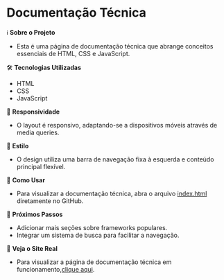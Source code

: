 # Documentação Técnica

ℹ️ **Sobre o Projeto**

- Esta é uma página de documentação técnica que abrange conceitos essenciais de HTML, CSS e JavaScript.

🛠️ **Tecnologias Utilizadas**

- HTML
- CSS
- JavaScript

📱 **Responsividade**

- O layout é responsivo, adaptando-se a dispositivos móveis através de media queries.

🎨 **Estilo**

- O design utiliza uma barra de navegação fixa à esquerda e conteúdo principal flexível.

📝 **Como Usar**

- Para visualizar a documentação técnica, abra o arquivo [index.html](https://github.com/weyllerluiz/documentacao-tecnica/blob/main/index.html) diretamente no GitHub.

🚀 **Próximos Passos**

- Adicionar mais seções sobre frameworks populares.
- Integrar um sistema de busca para facilitar a navegação.

🔗 **Veja o Site Real**

- Para visualizar a página de documentação técnica em funcionamento,[clique aqui](https://weyllerluiz.github.io/documentacao-tecnica/).
